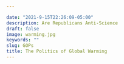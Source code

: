 ```yaml
---

date: "2021-9-15T22:26:09-05:00"
description: Are Republicans Anti-Science
draft: false
image: warming.jpg
keywords: ""
slug: GOPs
title: The Politics of Global Warming
---
```


